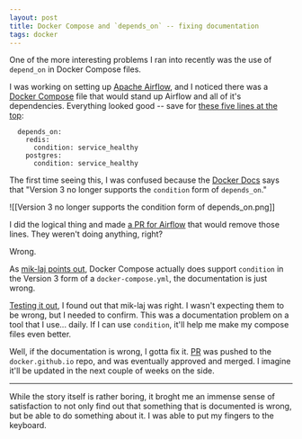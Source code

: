 ```yaml
---
layout: post
title: Docker Compose and `depends_on` -- fixing documentation
tags: docker
---
```


One of the more interesting problems I ran into recently was the use of `depend_on` in Docker Compose files.

I was working on setting up [Apache Airflow](https://airflow.apache.org/docs/apache-airflow/stable/index.html), and I noticed there was a [Docker Compose](https://airflow.apache.org/docs/apache-airflow/stable/docker-compose.yaml) file that would stand up Airflow and all of it's dependencies. Everything looked good -- save for [these five lines at the top](https://github.com/apache/airflow/blob/master/docs/apache-airflow/start/docker-compose.yaml#L58-L62):

```
  depends_on:
    redis:
      condition: service_healthy
    postgres:
      condition: service_healthy
```

The first time seeing this, I was confused because the [Docker Docs](https://docs.docker.com/compose/compose-file/compose-file-v3/#depends_on) says that "Version 3 no longer supports the `condition` form of `depends_on`."

![[Version 3 no longer supports the condition form of depends_on.png]]

I did the logical thing and made [a PR for Airflow](https://github.com/apache/airflow/pull/15509) that would remove those lines. They weren't doing anything, right?

Wrong.

As [mik-laj points out](https://github.com/apache/airflow/pull/15509#issuecomment-826120396), Docker Compose actually does support `condition` in the Version 3 form of a `docker-compose.yml`, the documentation is just wrong.

[Testing it out](https://github.com/porterdarby/docker-compose-condition-test), I found out that mik-laj was right. I wasn't expecting them to be wrong, but I needed to confirm. This was a documentation problem on a tool that I use... daily. If I can use `condition`, it'll help me make my compose files even better.

Well, if the documentation is wrong, I gotta fix it. [PR](https://github.com/docker/docker.github.io/pull/12746) was pushed to  the `docker.github.io` repo, and was eventually approved and merged. I imagine it'll be updated in the next couple of weeks on the side.

---

While the story itself is rather boring, it broght me an immense sense of satisfaction to not only find out that something that is documented is wrong, but be able to do something about it. I was able to put my fingers to the keyboard.
